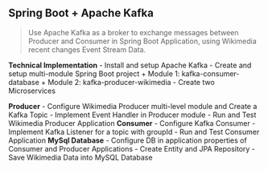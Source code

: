 ## **Spring Boot + Apache Kafka** ## 
  >Use Apache Kafka as a broker to exchange messages between Producer and Consumer in Spring Boot Application, using Wikimedia recent changes Event Stream Data.

  **Technical Implementation**
    - Install and setup Apache Kafka
    - Create and setup multi-module Spring Boot project
      + Module 1: kafka-consumer-database
      + Module 2: kafka-producer-wikimedia
    - Create two Microservices
  
  **Producer**
    - Configure Wikimedia Producer multi-level module and Create a Kafka Topic
    - Implement Event Handler in Producer module
    - Run and Test Wikimedia Producer Application
  **Consumer**
    - Configure Kafka Consumer
    - Implement Kafka Listener for a topic with groupId
    - Run and Test Consumer Application
  **MySql Database**
    - Configure DB in application properties of Consumer and Producer Applications
    - Create Entity and JPA Repository
    - Save Wikimedia Data into MySQL Database
